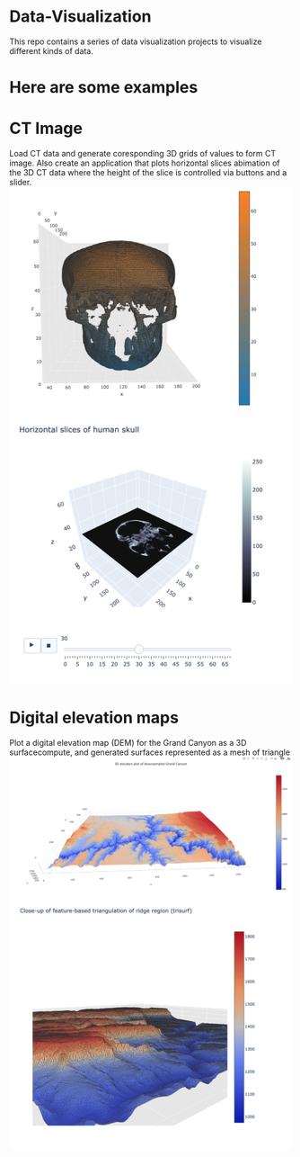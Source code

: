 # Data-Visualization

This repo contains a series of data visualization projects to visualize different kinds of data.
# Here are some examples
# CT Image
Load CT data and generate coresponding 3D grids of values to form CT image. Also create an application that plots horizontal slices abimation of the 3D CT data where the height of the slice is controlled via buttons and a slider. 
![image](https://github.com/hezp-will/Data-Visualization/blob/main/Sample%20Visualizations/CT%20image.png)
![image](https://github.com/hezp-will/Data-Visualization/blob/main/Sample%20Visualizations/Horizontal%20Slices%20of%20Human%20Skull.png)
# Digital elevation maps
Plot a digital elevation map (DEM) for the Grand Canyon as a 3D surfacecompute, and generated surfaces represented as a mesh of triangle
![image](https://github.com/hezp-will/Data-Visualization/blob/main/Sample%20Visualizations/3D%20elevaton%20plot%20of%20downsampled%20Grand%20Canyon.png)
![image](https://github.com/hezp-will/Data-Visualization/blob/main/Sample%20Visualizations/Digital%20elevation%20map.png)
